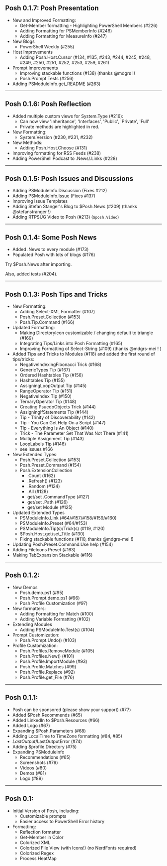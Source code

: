 ## Posh 0.1.7: Posh Presentation

* New and Improved Formatting:
  * Get-Member formatting - Highlighting PowerShell Members (#226)
  * Adding Formatting for PSMemberInfo (#246)
  * Adding Formatting for MeasureInfo (#247)
* New Blogs
  * PowerShell Weekly (#255)
* Host Improvements
  * Adding Posh.Host.Cursor (#134, #135, #243, #244, #245, #248, #249, #250, #251, #252, #253, #259, #261)
* Prompt Improvements
  * Improving stackable functions (#138) (thanks @mdgrs !)
  * Posh.Prompt Tests (#256)
* Adding PSModuleInfo.get_README (#263)

---

## Posh 0.1.6: Posh Reflection 

* Added multiple custom views for System.Type (#216):
  * Can now view 'Inheritance', 'Interfaces', 'Public', 'Private', 'Full'
  * Private methods are highlighted in red.
* New Formatting:
  * System.Version (#230, #231, #232)
* New Methods:
  * Adding Posh.Host.Choose (#131)
* Improving formatting for RSS Feeds (#238)
* Adding PowerShell Podcast to .News/.Links (#228)

---

## Posh 0.1.5: Posh Issues and Discussions

* Adding PSModuleInfo.Discussion (Fixes #212)
* Adding PSModuleInfo.Issue (Fixes #137)
* Improving Issue Templates
* Adding Stefan Stanger's Blog to $Posh.News (#209) (thanks @stefanstranger !)
* Adding RTPSUG Video to Posh (#213) (`$posh.Video`)

---

## Posh 0.1.4: Some Posh News

* Added .News to every module (#173)
* Populated Posh with lots of blogs (#176)

Try $Posh.News after importing.

Also, added tests (#204).

---

## Posh 0.1.3: Posh Tips and Tricks

* New Formatting:
  * Adding Select-XML Formatter (#107)
  * Posh.Preset.Collection (#153)
  * Posh.Tip.Command (#166)
* Updated Formatting:
  * Making DirectoryIcon customizable / changing default to triangle (#169)
  * Integrating Tips/Links into Posh Formatting (#165)
  * Improving Formatting of Select-String (#109) (thanks @mdgrs-mei ! )
* Added Tips and Tricks to Modules (#118) and added the first round of tips/tricks:
  * NegativeIndexingFibonacci Trick (#168)
  * GenericTypes Tip (#167)
  * Ordered Hashtables Tip (#156)
  * Hashtables Tip (#155)
  * AssigningLoopOutput Tip (#145)
  * RangeOperator Tip (#151)
  * NegativeIndex Tip (#150)
  * TernaryOperator Tip (#148)
  * Creating PsuedoObjects Trick (#144)
  * AssigningIfStatements Tip (#144)
  * Tip - Trinity of Discoverability (#142)
  * Tip - You Can Get Help On a Script (#147)
  * Tip - Everything Is An Object (#140)
  * Trick - The Parameter Set That Was Not There (#141)
  * Multiple Assignment Tip (#143)
  * LoopLabels Tip (#146)
  * see issues #166
* New Extended Types:
  * Posh.Preset.Collection (#153)
  * Posh.Preset.Command (#154)
  * Posh.ExtensionCollection
    * .Count (#162)
    * .Refresh() (#123)
    * .Random (#124)
    * .All (#128)
    * get/set .CommandType (#127)
    * get/set .Path (#126)
    * get/set Module (#125)
* Updated Extended Types
  * PSModuleInfo.Link (#64/#157/#158/#159/#160)
  * PSModuleInfo.Preset (#64/#153)
  * PSModuleInfo.Tip(s)/Trick(s) (#119, #120)
  * $Posh.Host.get/set_Title (#130)
  * Fixing stackable functions (#110, thanks @mdgrs-mei !)
* Updating Posh.Preset.Command.Use help (#154)
* Adding FileIcons Preset (#163)
* Making TabExpansion Stackable (#116)

---

## Posh 0.1.2:

* New Demos
  * Posh.demo.ps1 (#95)
  * Posh.Prompt.demo.ps1 (#96)
  * Posh Profile Customization (#97)
* New formatters:
  * Adding Formatting for Match (#100)
  * Adding Variable Formatting (#102)  
* Extending Modules
  * Adding PSModuleInfo.Test(s) (#104)
* Prompt Customization:
  * Posh.Prompt.Undo() (#103)
* Profile Customization:
  * Posh.Profiles.RemoveModule (#105)
  * Posh.Profiles.New() (#101)
  * Posh.Profile.ImportModule (#93)
  * Posh.Profile.Matches (#99)
  * Posh.Profile.Replace (#92)
  * Posh.Profile.get_File (#76)

---

## Posh 0.1.1:

* Posh can be sponsored (please show your support) (#77)
* Added $Posh.Recommends (#65)
* Added LinkedIn to $Posh.Resources (#66)
* Added Logo (#67)
* Expanding $Posh.Parameters (#68)
* Adding LocalTime to TimeZone formatting (#84, #85)
* $LastOutput/$LastOutputError (#74)
* Adding $profile.Directory (#75)
* Expanding PSModuleInfo
  * Recommendations (#65) 
  * Screenshots (#79)
  * Videos (#80)
  * Demos (#81)
  * Logo (#89)

---

## Posh 0.1:

* Initial Version of Posh, including:
  * Customizable prompts
  * Easier access to PowerShell Error history  
* Formatting:
  * Reflection formatter
  * Get-Member in Color
  * Colorized XML
  * Colorized File View (with Icons!) (no NerdFonts required)
  * Colorized Regex
  * Process HeatMap
